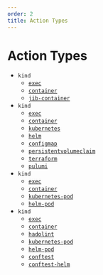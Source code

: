 ```yaml
---
order: 2
title: Action Types
---
```


# Action Types

* `kind`
  * [`exec`](./Build/exec.md)
  * [`container`](./Build/container.md)
  * [`jib-container`](./Build/jib-container.md)
* `kind`
  * [`exec`](./Deploy/exec.md)
  * [`container`](./Deploy/container.md)
  * [`kubernetes`](./Deploy/kubernetes.md)
  * [`helm`](./Deploy/helm.md)
  * [`configmap`](./Deploy/configmap.md)
  * [`persistentvolumeclaim`](./Deploy/persistentvolumeclaim.md)
  * [`terraform`](./Deploy/terraform.md)
  * [`pulumi`](./Deploy/pulumi.md)
* `kind`
  * [`exec`](./Run/exec.md)
  * [`container`](./Run/container.md)
  * [`kubernetes-pod`](./Run/kubernetes-pod.md)
  * [`helm-pod`](./Run/helm-pod.md)
* `kind`
  * [`exec`](./Test/exec.md)
  * [`container`](./Test/container.md)
  * [`hadolint`](./Test/hadolint.md)
  * [`kubernetes-pod`](./Test/kubernetes-pod.md)
  * [`helm-pod`](./Test/helm-pod.md)
  * [`conftest`](./Test/conftest.md)
  * [`conftest-helm`](./Test/conftest-helm.md)